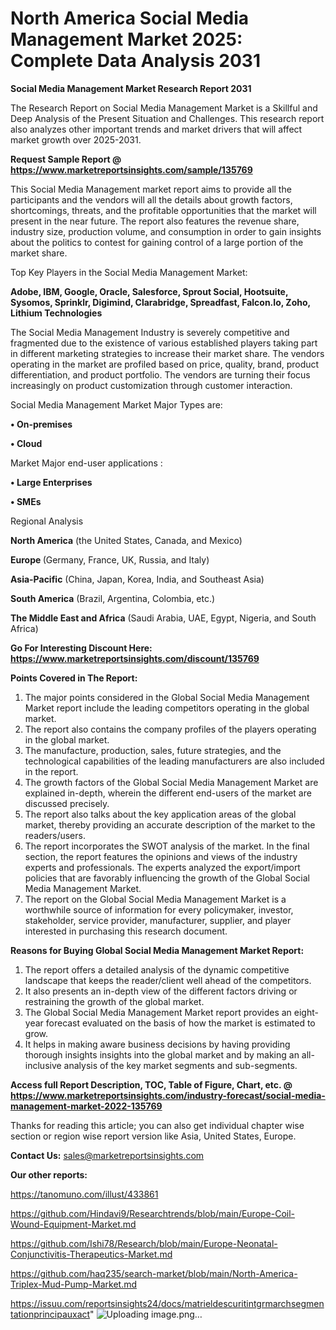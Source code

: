 # North America Social Media Management Market 2025: Complete Data Analysis 2031

<strong>Social Media Management Market Research Report 2031</strong>

The Research Report on Social Media Management Market is a Skillful and Deep Analysis of the Present Situation and Challenges. This research report also analyzes other important trends and market drivers that will affect market growth over 2025-2031.

<strong>Request Sample Report @ <a href=https://www.marketreportsinsights.com/sample/135769>https://www.marketreportsinsights.com/sample/135769</a></strong>

This Social Media Management market report aims to provide all the participants and the vendors will all the details about growth factors, shortcomings, threats, and the profitable opportunities that the market will present in the near future. The report also features the revenue share, industry size, production volume, and consumption in order to gain insights about the politics to contest for gaining control of a large portion of the market share.

Top Key Players in the Social Media Management Market:

<strong>Adobe, IBM, Google, Oracle, Salesforce, Sprout Social, Hootsuite, Sysomos, Sprinklr, Digimind, Clarabridge, Spreadfast, Falcon.Io, Zoho, Lithium Technologies</strong>

The Social Media Management Industry is severely competitive and fragmented due to the existence of various established players taking part in different marketing strategies to increase their market share. The vendors operating in the market are profiled based on price, quality, brand, product differentiation, and product portfolio. The vendors are turning their focus increasingly on product customization through customer interaction.

Social Media Management Market Major Types are:

<strong>• On-premises

• Cloud</strong>

Market Major end-user applications :

<strong>• Large Enterprises

• SMEs</strong>

Regional Analysis

</u><strong><b>North America</b></strong> (the United States, Canada, and Mexico)

<strong><b>Europe </b></strong>(Germany, France, UK, Russia, and Italy)

<strong><b>Asia-Pacific</b></strong> (China, Japan, Korea, India, and Southeast Asia)

<strong><b>South America</b></strong> (Brazil, Argentina, Colombia, etc.)

<strong><b>The Middle East and Africa</b></strong> (Saudi Arabia, UAE, Egypt, Nigeria, and South Africa)

<strong>Go For Interesting Discount Here: <a href=https://www.marketreportsinsights.com/discount/135769>https://www.marketreportsinsights.com/discount/135769</a></strong>

<strong>Points Covered in The Report:</strong>
<ol>
  <li>The major points considered in the Global Social Media Management Market report include the leading competitors operating in the global market.</li>
  <li>The report also contains the company profiles of the players operating in the global market.</li>
  <li>The manufacture, production, sales, future strategies, and the technological capabilities of the leading manufacturers are also included in the report.</li>
  <li>The growth factors of the Global Social Media Management Market are explained in-depth, wherein the different end-users of the market are discussed precisely.</li>
  <li>The report also talks about the key application areas of the global market, thereby providing an accurate description of the market to the readers/users.</li>
  <li>The report incorporates the SWOT analysis of the market. In the final section, the report features the opinions and views of the industry experts and professionals. The experts analyzed the export/import policies that are favorably influencing the growth of the Global Social Media Management Market.</li>
  <li>The report on the Global Social Media Management Market is a worthwhile source of information for every policymaker, investor, stakeholder, service provider, manufacturer, supplier, and player interested in purchasing this research document.</li>
</ol>
<strong>Reasons for Buying Global Social Media Management Market Report:</strong>

<ol>
  <li>The report offers a detailed analysis of the dynamic competitive landscape that keeps the reader/client well ahead of the competitors.</li>
  <li>It also presents an in-depth view of the different factors driving or restraining the growth of the global market.</li>
  <li>The Global Social Media Management Market report provides an eight-year forecast evaluated on the basis of how the market is estimated to grow.</li>
  <li>It helps in making aware business decisions by having providing thorough insights insights into the global market and by making an all-inclusive analysis of the key market segments and sub-segments.</li>
</ol>
<strong>Access full Report Description, TOC, Table of Figure, Chart, etc. @ <a href=https://www.marketreportsinsights.com/industry-forecast/social-media-management-market-2022-135769>https://www.marketreportsinsights.com/industry-forecast/social-media-management-market-2022-135769</a></strong>


Thanks for reading this article; you can also get individual chapter wise section or region wise report version like Asia, United States, Europe.

<strong>Contact Us:</strong>
sales@marketreportsinsights.com

<strong>Our other reports:</strong>

<a href=https://tanomuno.com/illust/433861>https://tanomuno.com/illust/433861</a>

<a href=https://github.com/Hindavi9/Researchtrends/blob/main/Europe-Coil-Wound-Equipment-Market.md>https://github.com/Hindavi9/Researchtrends/blob/main/Europe-Coil-Wound-Equipment-Market.md</a>

<a href=https://github.com/Ishi78/Research/blob/main/Europe-Neonatal-Conjunctivitis-Therapeutics-Market.md>https://github.com/Ishi78/Research/blob/main/Europe-Neonatal-Conjunctivitis-Therapeutics-Market.md</a>

<a href=https://github.com/haq235/search-market/blob/main/North-America-Triplex-Mud-Pump-Market.md>https://github.com/haq235/search-market/blob/main/North-America-Triplex-Mud-Pump-Market.md</a>

<a href=https://issuu.com/reportsinsights24/docs/matrieldescuritintgrmarchsegmentationprincipauxact>https://issuu.com/reportsinsights24/docs/matrieldescuritintgrmarchsegmentationprincipauxact</a>"
![Uploading image.png…]()
